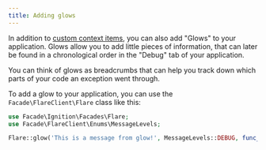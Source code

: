 ```yaml
---
title: Adding glows
---
```


In addition to [custom context items](/docs/ignition-for-laravel/adding-custom-context), you can also add "Glows" to your application.
Glows allow you to add little pieces of information, that can later be found in a chronological order in the "Debug" tab of your application.

You can think of glows as breadcrumbs that can help you track down which parts of your code an exception went through.

To add a glow to your application, you can use the `Facade\FlareClient\Flare` class like this:

```php
use Facade\Ignition\Facades\Flare;
use Facade\FlareClient\Enums\MessageLevels;

Flare::glow('This is a message from glow!', MessageLevels::DEBUG, func_get_args());
```
